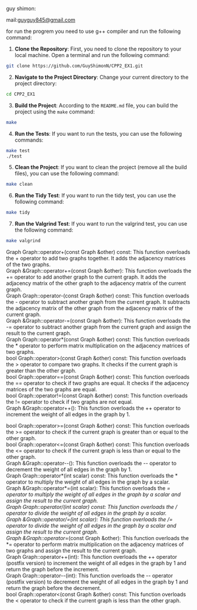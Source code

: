 guy shimon:

mail:guyguy845@gmail.com

for run the progrem you need to use g++ compiler and run the following command:

1. **Clone the Repository**: First, you need to clone the repository to your local machine. Open a terminal and run the following command:

```bash
git clone https://github.com/GuyShimonN/CPP2_EX1.git
```

2. **Navigate to the Project Directory**: Change your current directory to the project directory:

```bash
cd CPP2_EX1
```

3. **Build the Project**: According to the `README.md` file, you can build the project using the `make` command:

```bash
make
```

4. **Run the Tests**: If you want to run the tests, you can use the following commands:

```bash
make test
./test
```

5. **Clean the Project**: If you want to clean the project (remove all the build files), you can use the following command:

```bash
make clean
```

6. **Run the Tidy Test**: If you want to run the tidy test, you can use the following command:

```bash
make tidy
```

7. **Run the Valgrind Test**: If you want to run the valgrind test, you can use the following command:

```bash
make valgrind
```
Graph Graph::operator+(const Graph &other) const: This function overloads the + operator to add two graphs together. It adds the adjacency matrices of the two graphs.  
Graph &Graph::operator+=(const Graph &other): This function overloads the += operator to add another graph to the current graph. It adds the adjacency matrix of the other graph to the adjacency matrix of the current graph.  
Graph Graph::operator-(const Graph &other) const: This function overloads the - operator to subtract another graph from the current graph. It subtracts the adjacency matrix of the other graph from the adjacency matrix of the current graph.  
Graph &Graph::operator-=(const Graph &other): This function overloads the -= operator to subtract another graph from the current graph and assign the result to the current graph.  
Graph Graph::operator*(const Graph &other) const: This function overloads the * operator to perform matrix multiplication on the adjacency matrices of two graphs.  
bool Graph::operator>(const Graph &other) const: This function overloads the > operator to compare two graphs. It checks if the current graph is greater than the other graph.  
bool Graph::operator==(const Graph &other) const: This function overloads the == operator to check if two graphs are equal. It checks if the adjacency matrices of the two graphs are equal.  
bool Graph::operator!=(const Graph &other) const: This function overloads the != operator to check if two graphs are not equal.  
Graph &Graph::operator++(): This function overloads the ++ operator to increment the weight of all edges in the graph by 1. 

bool Graph::operator>=(const Graph &other) const: This function overloads the >= operator to check if the current graph is greater than or equal to the other graph.  
bool Graph::operator<=(const Graph &other) const: This function overloads the <= operator to check if the current graph is less than or equal to the other graph.  
Graph &Graph::operator--(): This function overloads the -- operator to decrement the weight of all edges in the graph by 1.  
Graph Graph::operator*(int scalar) const: This function overloads the * operator to multiply the weight of all edges in the graph by a scalar.  
Graph &Graph::operator*=(int scalar): This function overloads the *= operator to multiply the weight of all edges in the graph by a scalar and assign the result to the current graph.  
Graph Graph::operator/(int scalar) const: This function overloads the / operator to divide the weight of all edges in the graph by a scalar.  
Graph &Graph::operator/=(int scalar): This function overloads the /= operator to divide the weight of all edges in the graph by a scalar and assign the result to the current graph.  
Graph &Graph::operator*=(const Graph &other): This function overloads the *= operator to perform matrix multiplication on the adjacency matrices of two graphs and assign the result to the current graph.  
Graph Graph::operator++(int): This function overloads the ++ operator (postfix version) to increment the weight of all edges in the graph by 1 and return the graph before the increment.  
Graph Graph::operator--(int): This function overloads the -- operator (postfix version) to decrement the weight of all edges in the graph by 1 and return the graph before the decrement.  
bool Graph::operator<(const Graph &other) const: This function overloads the < operator to check if the current graph is less than the other graph.